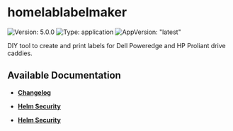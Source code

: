 # homelablabelmaker

![Version: 5.0.0](https://img.shields.io/badge/Version-5.0.0-informational?style=flat-square) ![Type: application](https://img.shields.io/badge/Type-application-informational?style=flat-square) ![AppVersion: "latest"](https://img.shields.io/badge/AppVersion-"latest"-informational?style=flat-square)

DIY tool to create and print labels for Dell Poweredge and HP Proliant drive caddies.

## Available Documentation

- [**Changelog**](CHANGELOG)

- [**Helm Security**](container-security)

- [**Helm Security**](helm-security)

